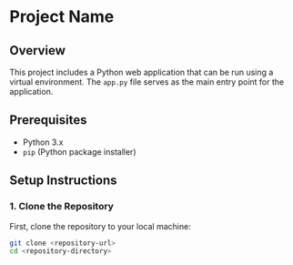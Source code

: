 # Project Name

## Overview

This project includes a Python web application that can be run using a virtual environment. The `app.py` file serves as the main entry point for the application.

## Prerequisites

- Python 3.x
- `pip` (Python package installer)

## Setup Instructions

### 1. Clone the Repository

First, clone the repository to your local machine:

```bash
git clone <repository-url>
cd <repository-directory>

